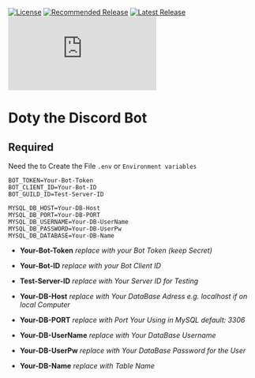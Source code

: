 [![License](https://img.shields.io/github/license/4Source/Doty-the-Discord-Bot?color=gree&style=flat-square)](https://github.com/4Source/Doty-the-Discord-Bot/blob/master/LICENSE) 
[![Recommended Release](https://img.shields.io/github/v/release/4Source/Doty-the-Discord-Bot.svg?label=stabel&style=flat-square)](https://github.com/4Source/Doty-the-Discord-Bot/releases/latest)
[![Latest Release](https://img.shields.io/github/v/tag/4Source/Doty-the-Discord-Bot?label=build&sort=semver&style=flat-square)](https://github.com/4Source/Doty-the-Discord-Bot/tags)
[![discord.js](https://img.shields.io/github/package-json/dependency-version/4Source/Doty-the-Discord-Bot/discord.js?style=flat-square)](https://discord.js.org/#/)

# Doty the Discord Bot

## Required
Need the to Create the File ```.env``` or ``Environment variables``

```
BOT_TOKEN=Your-Bot-Token
BOT_CLIENT_ID=Your-Bot-ID
BOT_GUILD_ID=Test-Server-ID

MYSQL_DB_HOST=Your-DB-Host
MYSQL_DB_PORT=Your-DB-PORT
MYSQL_DB_USERNAME=Your-DB-UserName
MYSQL_DB_PASSWORD=Your-DB-UserPw
MYSQL_DB_DATABASE=Your-DB-Name
```
* **Your-Bot-Token** *replace with your Bot Token (keep Secret)*
* **Your-Bot-ID** *replace with your Bot Client ID*
* **Test-Server-ID** *replace with Your Server ID for Testing*

* **Your-DB-Host** *replace with Your DataBase Adress e.g. localhost if on local Computer*
* **Your-DB-PORT** *replace with Port Your Using in MySQL default: 3306*
* **Your-DB-UserName** *replace with Your DataBase Username*
* **Your-DB-UserPw** *replace with Your DataBase Password for the User*
* **Your-DB-Name** *replace with Table Name*
